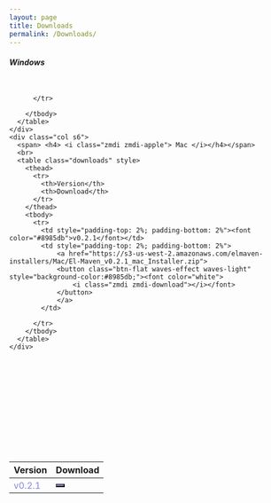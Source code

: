 ```yaml
---
layout: page
title: Downloads
permalink: /Downloads/
---
```


<div class="container" id="dl-container">
<div class="row">
    <div class="col s6">
      <span> <h4> <i class="zmdi zmdi-windows"> Windows </i></h4></span>
      <br>
      <table class="downloads" style>
        <thead>
          <tr>
            <th>Version</th>
            <th>Download</th>
          </tr>
        </thead>
        <tbody>
          <tr>
            <td style="padding-top: 2%; padding-bottom: 2%"><font color="#8985db">v0.2.1</font></td>
            <td style="padding-top: 2%; padding-bottom: 2%">
                <a href="https://s3-us-west-2.amazonaws.com/elmaven-installers/Windows/El-Maven_v0.2.1_Windows_Installer.exe">
                <button class="btn-flat waves-effect waves-light" style="background-color:#8985db;"><font color="white">
                    <i class="zmdi zmdi-download"></i></font>
                </button>
                </a>
            </td>

          </tr>

        </tbody>
      </table>
    </div>
    <div class="col s6">
      <span> <h4> <i class="zmdi zmdi-apple"> Mac </i></h4></span>
      <br>
      <table class="downloads" style>
        <thead>
          <tr>
            <th>Version</th>
            <th>Download</th>
          </tr>
        </thead>
        <tbody>
          <tr>
            <td style="padding-top: 2%; padding-bottom: 2%"><font color="#8985db">v0.2.1</font></td>
            <td style="padding-top: 2%; padding-bottom: 2%">
                <a href="https://s3-us-west-2.amazonaws.com/elmaven-installers/Mac/El-Maven_v0.2.1_mac_Installer.zip">
                <button class="btn-flat waves-effect waves-light" style="background-color:#8985db;"><font color="white">
                    <i class="zmdi zmdi-download"></i></font>
                </button>
                </a>
            </td>

          </tr>
        </tbody>
      </table>
    </div>
 </div>
</div>


<br>
<br>
<br>
<br>
<br>
<br>
<br>
<br>
<br>
<br>